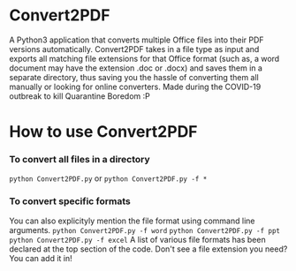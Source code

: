 # Convert2PDF
A Python3 application that converts multiple Office files into their PDF versions automatically. Convert2PDF takes in a file type as input and exports all matching file extensions for that Office format (such as, a word document may have the extension .doc or .docx) and saves them in a separate directory, thus saving you the hassle of converting them all manually or looking for online converters. Made during the COVID-19 outbreak to kill Quarantine Boredom :P

# How to use Convert2PDF
### To convert all files in a directory
```python Convert2PDF.py``` or ```python Convert2PDF.py -f *```
### To convert specific formats
You can also explicityly mention the file format using command line arguments. 
```python Convert2PDF.py -f word``` 
```python Convert2PDF.py -f ppt```
```python Convert2PDF.py -f excel```
A list of various file formats has been declared at the top section of the code. Don't see a file extension you need? You can add it in!

